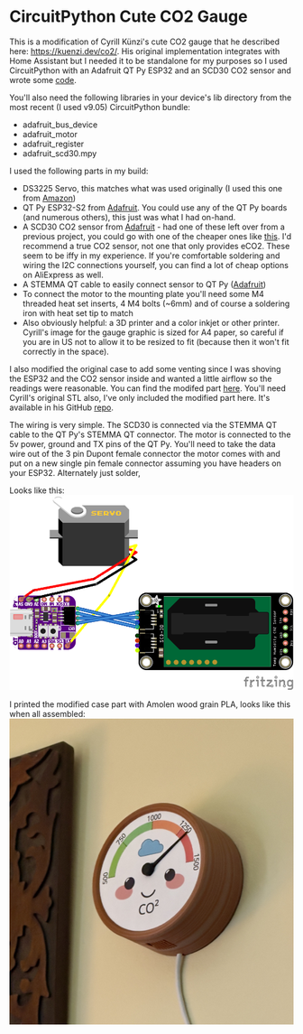# CircuitPython Cute CO2 Gauge

This is a modification of Cyrill Künzi's cute CO2 gauge that he described here: https://kuenzi.dev/co2/. His original implementation integrates with Home Assistant but I needed it to be standalone for my purposes so I used CircuitPython with an Adafruit QT Py ESP32 and an SCD30 CO2 sensor and wrote some [code](code.py).

You'll also need the following libraries in your device's lib directory from the most recent (I used v9.05) CircuitPython bundle:
- adafruit_bus_device
- adafruit_motor
- adafruit_register
- adafruit_scd30.mpy

I used the following parts in my build:
- DS3225 Servo, this matches what was used originally (I used this one from [Amazon](https://a.co/d/9nq5n7Z))
- QT Py ESP32-S2 from [Adafruit](https://www.adafruit.com/product/5325). You could use any of the QT Py boards (and numerous others), this just was what I had on-hand.
- A SCD30 CO2 sensor from [Adafruit](https://www.adafruit.com/product/4867) - had one of these left over from a previous project, you could go with one of the cheaper ones like [this](https://www.adafruit.com/product/5190). I'd recommend a true CO2 sensor, not one that only provides eCO2. These seem to be iffy in my experience. If you're comfortable soldering and wiring the I2C connections yourself, you can find a lot of cheap options on AliExpress as well.
- A STEMMA QT cable to easily connect sensor to QT Py ([Adafruit](https://www.adafruit.com/product/4399))
- To connect the motor to the mounting plate you'll need some M4 threaded heat set inserts, 4 M4 bolts (~6mm) and of course a soldering iron with heat set tip to match
- Also obviously helpful: a 3D printer and a color inkjet or other printer. Cyrill's image for the gauge graphic is sized for A4 paper, so careful if you are in US not to allow it to be resized to fit (because then it won't fit correctly in the space).

I also modified the original case to add some venting since I was shoving the ESP32 and the CO2 sensor inside and wanted a little airflow so the readings were reasonable. You can find the modifed part [here](https://github.com/avnc/co2_gauge/tree/main/stl). You'll need Cyrill's original STL also, I've only included the modified part here. It's available in his GitHub [repo](https://github.com/ckuenzi/co2-gauge).

The wiring is very simple. The SCD30 is connected via the STEMMA QT cable to the QT Py's STEMMA QT connector. The motor is connected to the 5v power, ground and TX pins of the QT Py. You'll need to take the data wire out of the 3 pin Dupont female connector the motor comes with and put on a new single pin female connector assuming you have headers on your ESP32. Alternately just solder,

Looks like this:
![Fritzing diagram of wiring connections](/img/co2%20gauge%20fritzing_bb.png)

I printed the modified case part with Amolen wood grain PLA, looks like this when all assembled:
![Picture of completed gauge printed with wood grain PLA](/img/IMG_3328.jpg)
